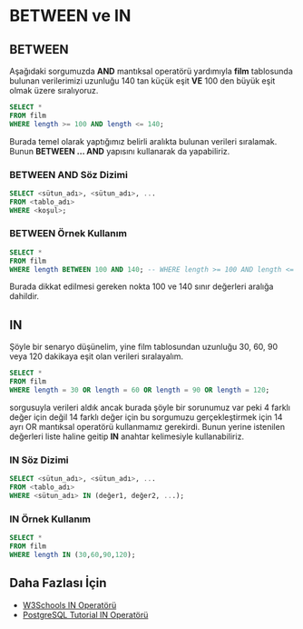 BETWEEN ve IN
======

## BETWEEN

Aşağıdaki sorgumuzda **AND** mantıksal operatörü yardımıyla **film** tablosunda bulunan verilerimizi uzunluğu 140 tan küçük eşit **VE** 100 den büyük eşit
olmak üzere sıralıyoruz.

```SQL
SELECT * 
FROM film
WHERE length >= 100 AND length <= 140;
```

Burada temel olarak yaptığımız belirli aralıkta bulunan verileri sıralamak. Bunun **BETWEEN ... AND** yapısını kullanarak da yapabiliriz.

### BETWEEN AND Söz Dizimi

```SQL
SELECT <sütun_adı>, <sütun_adı>, ...
FROM <tablo_adı>
WHERE <koşul>;
```
### BETWEEN Örnek Kullanım

```SQL
SELECT *
FROM film
WHERE length BETWEEN 100 AND 140; -- WHERE length >= 100 AND length <= 140 ifadesi ile aynı sonucu verir.
```
Burada dikkat edilmesi gereken nokta 100 ve 140 sınır değerleri aralığa dahildir.

## IN
Şöyle bir senaryo düşünelim, yine film tablosundan uzunluğu 30, 60, 90 veya 120 dakikaya eşit olan verileri sıralayalım.

```SQL
SELECT * 
FROM film
WHERE length = 30 OR length = 60 OR length = 90 OR length = 120;
```
sorgusuyla verileri aldık ancak burada şöyle bir sorunumuz var peki 4 farklı değer için değil 14 farklı değer için bu sorgumuzu gerçekleştirmek için
14 ayrı OR mantıksal operatörü kullanmamız gerekirdi. Bunun yerine istenilen değerleri liste haline geitip **IN** anahtar kelimesiyle kullanabiliriz.

### IN Söz Dizimi

```SQL
SELECT <sütun_adı>, <sütun_adı>, ...
FROM <tablo_adı>
WHERE <sütun_adı> IN (değer1, değer2, ...);
```
### IN Örnek Kullanım

```SQL
SELECT *
FROM film
WHERE length IN (30,60,90,120);
```

## Daha Fazlası İçin
- [W3Schools IN Operatörü](https://www.w3schools.com/sql/sql_in.asp)
- [PostgreSQL Tutorial IN Operatörü](https://www.postgresqltutorial.com/postgresql-in/)




